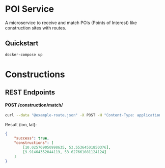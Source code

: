 # POI Service

A microservice to receive and match POIs (Points of Interest) like construction sites with routes.

## Quickstart

```bash
docker-compose up
```

# Constructions
## REST Endpoints
#### POST /construction/match/

```bash
curl --data "@example-route.json" -X POST -H "Content-Type: application/json" http://localhost/production/poi-service/construction/match
```
Result (lon, lat):
```json
{
    "success": true,
    "constructions": [
        [10.025769050998635, 53.55364501850376],
        [9.91464352044119, 53.627661081124124]
    ]
}
```
